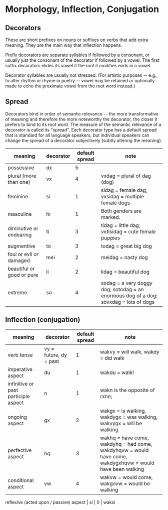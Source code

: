 # Morphology, Inflection, Conjugation

## Decorators
These are short prefixes on nouns or suffixes on verbs that add extra meaning. They are the main way that inflection happens.

Prefix decorators are separate syllables if followed by a consonant, or usually just the consonant of the decorator if followed by a vowel. The first suffix decorators elides its vowel if the root it modifies ends in a vowel.

Decorator syllables are usually not stressed. (For artistic purposes -- e.g., to alter rhythm or rhyme in poetry -- vowel may be retained or optionally made to echo the proximate vowel from the root word instead.)

## Spread
Decorators bind in order of semantic relevance -- the more transformative of meaning and therefore the more noteworthy the decorator, the closer it prefers to bind to its root word. The measure of the semantic relevance of a decorator is called its "spread". Each decorator type has a default spread that is standard for all language speakers, but individual speakers can change the spread of a decorator subjectively (subtly altering the meaning).

meaning | decorator | default spread | note
--- | --- | --- | ---
possessive | dx | 5 | 
plural (more than one) | vx | 4 | vxdag = plural of dag (dog)
feminine | si | 1 | sidag = female dag; vxsidag = multiple female dogs
masculine | hi | 1 | Both genders are marked.
diminutive or endearing | ti | 3 | tidag = little dag; vxtisidag = cute female puppies
augmentive | to | 3 | todag = great big dog
foul or evil or damaged | mei | 2 | meidag = nasty dog
beautiful or good or pure | li | 2 | lidag = beautiful dog
extreme | so | 4 | sodag = a very doggy dog; sotodag = an enormous dog of a dog; sovxdag = lots of dogs

## Inflection (conjugation)

meaning | decorator | default spread | note
--- | --- | --- | ---
verb tense | vy = future, dy = past | 1 | wakvy = will walk, wakdy = did walk
imperative aspect | du | 1 | wakdu = walk!
infinitive or past participle aspect | n | 1 | wakn is the opposite of rxnn; 
ongoing aspect | gx | 2 | wakgx = is walking, wakdygx = was walking, wakvygx = will be walking
perfective aspect | hq | 3 | wakhq = have come, wakdyhq = had come, wakdyhqvw = would have come, wakdygxhqvw = would have been walking
conditional aspect | vw | 4 | wakvw = would come, wakgovw = would be walking

reflexive (acted upon / passive) aspect | si | 0 | waksi
